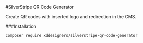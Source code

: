 #SilverStripe QR Code Generator

Create QR codes with inserted logo and redirection in the CMS.

###Installation
```
composer require xddesigners/silverstripe-qr-code-generator
```